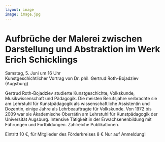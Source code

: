 ```yaml
---
layout: image
image: image.jpg
---
```


# Aufbrüche der Malerei zwischen Darstellung und Abstraktion im Werk Erich Schicklings
Samstag, 5. Juni um 16 Uhr    
Kunstgeschichtlicher Vortrag von Dr. phil. Gertrud Roth-Bojadziev (Augsburg)

Gertrud Roth-Bojadziev studierte Kunstgeschichte, Volkskunde, Musikwissenschaft und Pädagogik. Die meisten Berufsjahre verbrachte sie am Lehrstuhl für Kunstpädagogik als wissenschaftliche Assistentin und Dozentin, einige Jahre als Lehrbeauftragte für Volkskunde. Von 1972 bis 2009 war sie Akademische Oberrätin am Lehrstuhl für Kunstpädagogik der Universität Augsburg. Intensive Tätigkeit in der Erwachsenenbildung mit Führungen und Fortbildungen. Zahlreiche Publikationen.

Eintritt 10 €, für Mitglieder des Förderkreises 8 €
Nur auf Anmeldung!